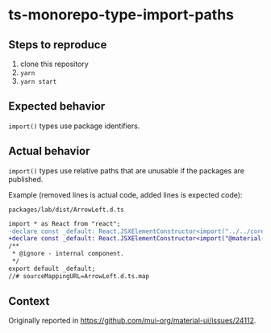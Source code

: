 # ts-monorepo-type-import-paths

## Steps to reproduce

1. clone this repository
1. `yarn`
1. `yarn start`

## Expected behavior

`import()` types use package identifiers.

## Actual behavior

`import()` types use relative paths that are unusable if the packages are published.

Example (removed lines is actual code, added lines is expected code):

`packages/lab/dist/ArrowLeft.d.ts`

```diff
import * as React from "react";
-declare const _default: React.JSXElementConstructor<import("../../core/src/SvgIcon").SvgIconProps>;
+declare const _default: React.JSXElementConstructor<import("@material-ui/core/SvgIcon").SvgIconProps>;
/**
 * @ignore - internal component.
 */
export default _default;
//# sourceMappingURL=ArrowLeft.d.ts.map
```

## Context

Originally reported in https://github.com/mui-org/material-ui/issues/24112.

